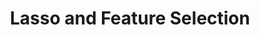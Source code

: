 ---
layout: post
title: Lasso and Feature Selection
lecture: L08-regReview
lectureVersion: 
extraContent: L07-feaSelc
notes: <a href="https://web.stanford.edu/~hastie/TALKS/enet_talk.pdf"> Elastic paper </a>
HWout:
HWin:
desc: W5
week: Tu
tags:
- 2Regression
- Optimization
- Regularization
- DimenReduct
---